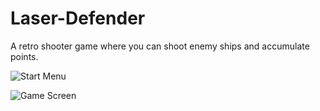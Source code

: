 # Laser-Defender
 A retro shooter game where you can shoot enemy ships and accumulate points.

![Start Menu](/LaserDefender/Screenshot_1.png)

![Game Screen](/LaserDefender/Screenshot_2.png)
